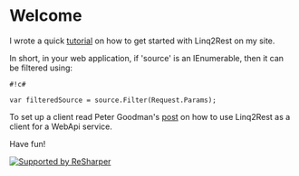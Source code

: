# Welcome #

I wrote a quick [tutorial](http://www.reimers.dk/tutorials/using-linq2rest) on how to get started with Linq2Rest on my site.

In short, in your web application, if 'source' is an IEnumerable, then it can be filtered using:

```
#!c#

var filteredSource = source.Filter(Request.Params);
```

To set up a client read Peter Goodman's [post](http://blog.petegoo.com/index.php/2012/03/11/creating-a-net-queryable-client-for-asp-net-web-api-odata-services/) on how to use Linq2Rest as a client for a WebApi service.

Have fun!

[![Supported by ReSharper][imgurl]][linkurl]

[imgurl]: https://bitbucket.org/jjrdk/linq2rest/raw/c53b0ac9a2fc4c87567d46b5367d3d84899460b2/resharper.png
[linkurl]: http://www.jetbrains.com/resharper/